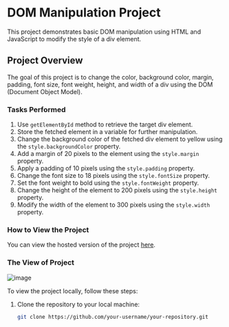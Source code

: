 # DOM Manipulation Project

This project demonstrates basic DOM manipulation using HTML and JavaScript to modify the style of a div element.

## Project Overview

The goal of this project is to change the color, background color, margin, padding, font size, font weight, height, and width of a div using the DOM (Document Object Model).

### Tasks Performed

1. Use `getElementById` method to retrieve the target div element.
2. Store the fetched element in a variable for further manipulation.
3. Change the background color of the fetched div element to yellow using the `style.backgroundColor` property.
4. Add a margin of 20 pixels to the element using the `style.margin` property.
5. Apply a padding of 10 pixels using the `style.padding` property.
6. Change the font size to 18 pixels using the `style.fontSize` property.
7. Set the font weight to bold using the `style.fontWeight` property.
8. Change the height of the element to 200 pixels using the `style.height` property.
9. Modify the width of the element to 300 pixels using the `style.width` property.

### How to View the Project

You can view the hosted version of the project [here](https://geek-task-js.vercel.app/ht/DOM_project_1.html).

### The View of Project
![image](https://github.com/hmohammed448/geekTaskJS/assets/101665407/fb772c51-bd09-4f92-aaf5-2b1fbcd13f5b)

To view the project locally, follow these steps:

1. Clone the repository to your local machine:

   ```bash
   git clone https://github.com/your-username/your-repository.git
